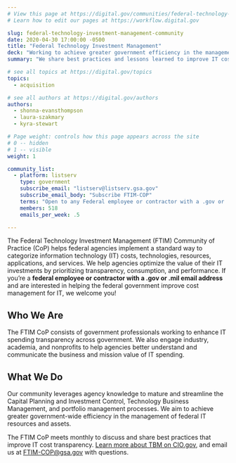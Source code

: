 ```yaml
---
# View this page at https://digital.gov/communities/federal-technology-investment-management-community
# Learn how to edit our pages at https://workflow.digital.gov

slug: federal-technology-investment-management-community
date: 2020-04-30 17:00:00 -0500
title: "Federal Technology Investment Management"
deck: "Working to achieve greater government efficiency in the management of federal IT resources and assets."
summary: "We share best practices and lessons learned to improve IT cost transparency across government."

# see all topics at https://digital.gov/topics
topics:
  - acquisition

# see all authors at https://digital.gov/authors
authors:
  - shonna-evansthompson
  - laura-szakmary
  - kyra-stewart

# Page weight: controls how this page appears across the site
# 0 -- hidden
# 1 -- visible
weight: 1

community_list:
  - platform: listserv
    type: government
    subscribe_email: "listserv@listserv.gsa.gov"
    subscribe_email_body: "Subscribe FTIM-COP"
    terms: "Open to any Federal employee or contractor with a .gov or .mil email address."
    members: 518
    emails_per_week: .5

---
```


The Federal Technology Investment Management (FTIM) Community of Practice (CoP) helps federal agencies implement a standard way to categorize information technology (IT) costs, technologies, resources, applications, and services. We help agencies optimize the value of their IT investments by prioritizing transparency, consumption, and performance. If you’re a **federal employee or contractor with a .gov or .mil email address** and are interested in helping the federal government improve cost management for IT, we welcome you!

## Who We Are

The FTIM CoP consists of government professionals working to enhance IT spending transparency across government. We also engage industry, academia, and nonprofits to help agencies better understand and communicate the business and mission value of IT spending.

## What We Do

Our community leverages agency knowledge to mature and streamline the Capital Planning and Investment Control, Technology Business Management, and portfolio management processes. We aim to achieve greater government-wide efficiency in the management of federal IT resources and assets.

The FTIM CoP meets monthly to discuss and share best practices that improve IT cost transparency. [Learn more about TBM on CIO.gov](https://www.cio.gov/policies-and-priorities/tbm/), and email us at [FTIM-COP@gsa.gov](mailto:FTIM-COP@gsa.gov) with questions.
